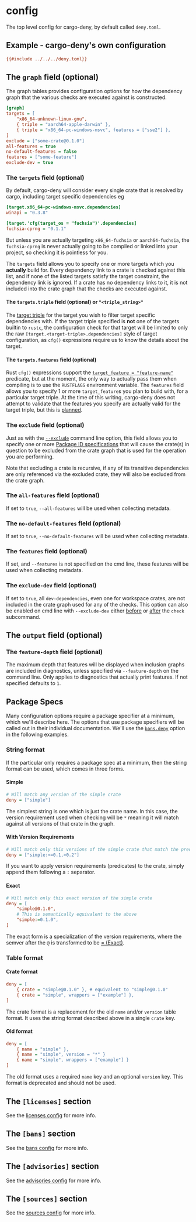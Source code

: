 # config

The top level config for cargo-deny, by default called `deny.toml`.

## Example - cargo-deny's own configuration

```ini
{{#include ../../../deny.toml}}
```

## The `graph` field (optional)

The graph tables provides configuration options for how the dependency graph that the various checks are executed against is constructed.

```ini
[graph]
targets = [
    "x86_64-unknown-linux-gnu",
    { triple = "aarch64-apple-darwin" },
    { triple = "x86_64-pc-windows-msvc", features = ["sse2"] },
]
exclude = ["some-crate@0.1.0"]
all-features = true
no-default-features = false
features = ["some-feature"]
exclude-dev = true
```

### The `targets` field (optional)

By default, cargo-deny will consider every single crate that is resolved by cargo, including target specific dependencies eg

```ini
[target.x86_64-pc-windows-msvc.dependencies]
winapi = "0.3.8"

[target.'cfg(target_os = "fuchsia")'.dependencies]
fuchsia-cprng = "0.1.1"
```

But unless you are actually targeting `x86_64-fuchsia` or `aarch64-fuchsia`, the `fuchsia-cprng` is never actually going to be compiled or linked into your project, so checking it is pointless for you.

The `targets` field allows you to specify one or more targets which you **actually** build for. Every dependency link to a crate is checked against this list, and if none of the listed targets satisfy the target constraint, the dependency link is ignored. If a crate has no dependency links to it, it is not included into the crate graph that the checks are executed against.

#### The `targets.triple` field (optional) or `"<triple_string>"`

The [target triple](https://forge.rust-lang.org/release/platform-support.html) for the target you wish to filter target specific dependencies with. If the target triple specified is **not** one of the targets builtin to `rustc`, the configuration check for that target will be limited to only the raw `[target.<target-triple>.dependencies]` style of target configuration, as `cfg()` expressions require us to know the details about the target.

#### The `targets.features` field (optional)

Rust `cfg()` expressions support the [`target_feature = "feature-name"`](https://doc.rust-lang.org/reference/attributes/codegen.html#the-target_feature-attribute) predicate, but at the moment, the only way to actually pass them when compiling is to use the `RUSTFLAGS` environment variable. The `features` field allows you to specify 1 or more `target_feature`s you plan to build with, for a particular target triple. At the time of this writing, cargo-deny does not attempt to validate that the features you specify are actually valid for the target triple, but this is [planned](https://github.com/EmbarkStudios/cfg-expr/issues/1).

### The `exclude` field (optional)

Just as with the [`--exclude`](../cli/common.md#--exclude) command line option, this field allows you to specify one or more [Package ID specifications](https://doc.rust-lang.org/cargo/commands/cargo-pkgid.html) that will cause the crate(s) in question to be excluded from the crate graph that is used for the operation you are performing.

Note that excluding a crate is recursive, if any of its transitive dependencies are only referenced via the excluded crate, they will also be excluded from the crate graph.

### The `all-features` field (optional)

If set to `true`, `--all-features` will be used when collecting metadata.

### The `no-default-features` field (optional)

If set to `true`, `--no-default-features` will be used when collecting metadata.

### The `features` field (optional)

If set, and `--features` is not specified on the cmd line, these features will be used when collecting metadata.

### The `exclude-dev` field (optional)

If set to `true`, all `dev-dependencies`, even one for workspace crates, are not included in the crate graph used for any of the checks. This option can also be enabled on cmd line with `--exclude-dev` either [before](../cli/common.md#--exclude-dev) or [after](../cli/check.md#--exclude-dev) the `check` subcommand.

## The `output` field (optional)

### The `feature-depth` field (optional)

The maximum depth that features will be displayed when inclusion graphs are included in diagnostics, unless specified via `--feature-depth` on the command line. Only applies to diagnostics that actually print features. If not specified defaults to `1`.

## Package Specs

Many configuration options require a package specifier at a minimum, which we'll describe here. The options that use package specifiers will be called out in their individual documentation. We'll use the [`bans.deny`](bans/cfg.md#the-deny-field-optional) option in the following examples.

### String format

If the particular only requires a package spec at a minimum, then the string format can be used, which comes in three forms.

#### Simple

```ini
# Will match any version of the simple crate
deny = ["simple"]
```

The simplest string is one which is just the crate name. In this case, the version requirement used when checking will be `*` meaning it will match against all versions of that crate in the graph.

#### With Version Requirements

```ini
# Will match only this versions of the simple crate that match the predicate(s)
deny = ["simple:<=0.1,>0.2"]
```

If you want to apply version requirements (predicates) to the crate, simply append them following a `:` separator.

#### Exact

```ini
# Will match only this exact version of the simple crate
deny = [
    "simple@0.1.0",
    # This is semantically equivalent to the above
    "simple:=0.1.0",
]
```

The exact form is a specialization of the version requirements, where the semver after the `@` is transformed to be [= (Exact)](https://docs.rs/semver/latest/semver/enum.Op.html#opexact).

### Table format

#### Crate format

```ini
deny = [
    { crate = "simple@0.1.0" }, # equivalent to "simple@0.1.0"
    { crate = "simple", wrappers = ["example"] },
]
```

The crate format is a replacement for the old `name` and/or `version` table format. It uses the string format described above in a single `crate` key.

#### Old format

```ini
deny = [
    { name = "simple" },
    { name = "simple", version = "*" }
    { name = "simple", wrappers = ["example"] }
]
```

The old format uses a required `name` key and an optional `version` key. This format is deprecated and should not be used.

## The `[licenses]` section

See the [licenses config](licenses/cfg.html) for more info.

## The `[bans]` section

See the [bans config](bans/cfg.html) for more info.

## The `[advisories]` section

See the [advisories config](advisories/cfg.html) for more info.

## The `[sources]` section

See the [sources config](sources/cfg.html) for more info.
